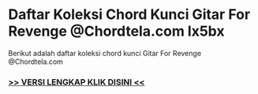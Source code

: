 
 # Daftar Koleksi Chord  Kunci Gitar For Revenge @Chordtela.com lx5bx


Berikut adalah daftar koleksi chord  kunci Gitar For Revenge @Chordtela.com

###  <a href="https://shortlighzx.web.app?sq=Daftar Koleksi Chord  Kunci Gitar For Revenge @Chordtela.com"> >> VERSI LENGKAP KLIK DISINI << </a>
